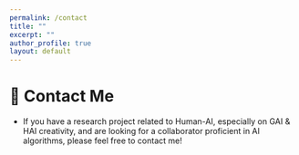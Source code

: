 ```yaml
---
permalink: /contact
title: ""
excerpt: ""
author_profile: true
layout: default
---
```


# 📧 Contact Me
- If you have a research project related to Human-AI, especially on GAI & HAI creativity, and are looking for a collaborator proficient in AI algorithms, please feel free to contact me!
